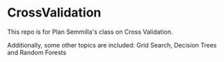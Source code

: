 # CrossValidation

This repo is for Plan Semmilla's class on Cross Validation.

Additionally, some other topics are included: Grid Search, Decision Trees and Random Forests
